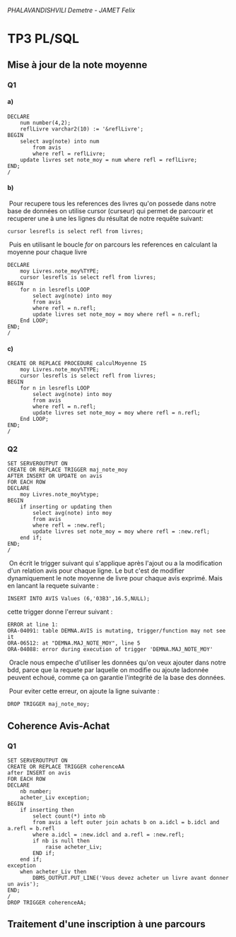 *PHALAVANDISHVILI Demetre - JAMET Felix*

# TP3 PL/SQL

## Mise à jour de la note moyenne

### Q1

#### a)

```plsql
DECLARE
	num number(4,2);
	reflLivre varchar2(10) := '&reflLivre';
BEGIN
	select avg(note) into num
		from avis
		where refl = reflLivre;
	update livres set note_moy = num where refl = reflLivre;
END;
/
```

#### b)

​	Pour recupere tous les references des livres qu'on possede dans notre base de données on utilise cursor (curseur) qui permet de parcourir et recuperer une à une les lignes du résultat de notre requête suivant:

````plsql
cursor lesrefls is select refl from livres;
````

​	Puis en utilisant le boucle *for* on parcours les references en calculant la moyenne pour chaque livre

```plsql
DECLARE	
	moy Livres.note_moy%TYPE;
	cursor lesrefls is select refl from livres;
BEGIN
	for n in lesrefls LOOP
		select avg(note) into moy
		from avis
		where refl = n.refl;
		update livres set note_moy = moy where refl = n.refl;
	End LOOP;
END;
/
```

#### c)

```plsql
CREATE OR REPLACE PROCEDURE calculMoyenne IS
	moy Livres.note_moy%TYPE;
	cursor lesrefls is select refl from livres;
BEGIN
	for n in lesrefls LOOP
		select avg(note) into moy
		from avis
		where refl = n.refl;
		update livres set note_moy = moy where refl = n.refl;
	End LOOP;
END;
/
```

### Q2

````plsql
SET SERVEROUTPUT ON
CREATE OR REPLACE TRIGGER maj_note_moy
AFTER INSERT OR UPDATE on avis
FOR EACH ROW
DECLARE
	moy Livres.note_moy%type;
BEGIN
	if inserting or updating then
		select avg(note) into moy
		from avis
		where refl = :new.refl;
		update livres set note_moy = moy where refl = :new.refl;
	end if;
END;
/
````

​	On écrit le trigger suivant qui s'applique après l'ajout ou a la modification  d'un relation avis pour chaque ligne. Le but c'est de modifier dynamiquement le note moyenne de livre pour chaque avis exprimé. Mais en lancant la requete suivante :

```plsql
INSERT INTO AVIS Values (6,'03B3',16.5,NULL);
```

cette trigger donne l'erreur suivant :

````plsql
ERROR at line 1:
ORA-04091: table DEMNA.AVIS is mutating, trigger/function may not see it
ORA-06512: at "DEMNA.MAJ_NOTE_MOY", line 5
ORA-04088: error during execution of trigger 'DEMNA.MAJ_NOTE_MOY'
````

​	Oracle nous empeche d'utiliser les données qu'on veux ajouter dans notre bdd, parce que la requete par laquelle on modifie ou ajoute ladonnée peuvent echoué, comme ça on garantie l'integrité de la base des données.  

​	Pour eviter cette erreur, on ajoute la ligne suivante :

```plsql
DROP TRIGGER maj_note_moy;
```

## Coherence Avis-Achat

### Q1

```plsql
SET SERVEROUTPUT ON
CREATE OR REPLACE TRIGGER coherenceAA
after INSERT on avis
FOR EACH ROW
DECLARE
	nb number;
	acheter_Liv exception;
BEGIN
	if inserting then
		select count(*) into nb
		from avis a left outer join achats b on a.idcl = b.idcl and a.refl = b.refl
		where a.idcl = :new.idcl and a.refl = :new.refl;
		if nb is null then 
			raise acheter_Liv;
		END if;
	end if;
exception
	when acheter_Liv then
		DBMS_OUTPUT.PUT_LINE('Vous devez acheter un livre avant donner un avis');
END;
/
DROP TRIGGER coherenceAA;
```





## Traitement d'une inscription à une parcours

